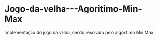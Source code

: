# Jogo-da-velha---Agoritimo-Min-Max
Implementação do jogo da velha, sendo resolvido pelo algorítimo Min Max
